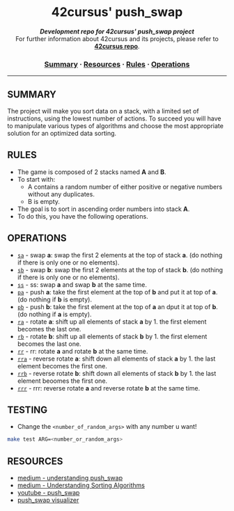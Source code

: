 
<h1 align="center">
	42cursus' push_swap
</h1>

<p align="center">
	<b><i>Development repo for 42cursus' push_swap project</i></b><br>
	For further information about 42cursus and its projects, please refer to <a href="https://github.com/achrafelkhnissi/1337/blob/master/42curses/README.md"><b>42cursus repo</b></a>.
</p>


<h3 align="center">
	<a href="#summary">Summary</a>
	<span> · </span>
	<a href="#resources">Resources</a>
	<span> · </span>
	<a href="#rules">Rules</a>
	<span> · </span>
	<a href="#operations">Operations</a>
</h3>

---

## SUMMARY
The project will make you sort data on a stack, with a limited set of instructions, using the lowest number of actions. To succeed you will have to manipulate various types of algorithms and choose the most appropriate solution for an optimized data sorting.

## RULES
- The game is composed of 2 stacks named __A__ and __B__.
- To start with:
	- A contains a random number of either positive or negative numbers without any duplicates.
	- B is empty.
- The goal is to sort in ascending order numbers into stack __A__.
- To do this, you have the following operations.

## OPERATIONS
* [`sa`](srcs/operations/sa_swap_a.c) - swap __a__: swap the first 2 elements at the top of stack __a__. (do nothing if there is only one or no elements).
* [`sb`](srcs/operations/sb_swap_b.c) - swap __b__: swap the first 2 elements at the top of stack __b__. (do nothing if there is only one or no elements).
* [`ss`](srcs/operations/ss_sa_sb.c) - ss: swap __a__ and swap __b__ at the same time.
* [`pa`](srcs/operations/pa_push_a.c) - push __a__: take the first element at the top of __b__ and put it at top of __a__. (do nothing if __b__ is empty).
* [`pb`](srcs/operations/pb_push_b.c) - push __b__: take the first element at the top of __a__ an dput it at top of __b__. (do nothing if __a__ is empty).
* [`ra`](srcs/operations/ra_rotate_a.c) - rotate __a__: shift up all elements of stack __a__ by 1. the first element becomes the last one.
* [`rb`](srcs/operations/rb_rotate_b.c) - rotate __b__: shift up all elements of stack __b__ by 1. the first element becomes the last one.
* [`rr`](srcs/operations/rr_ra_rb.c) - rr: rotate __a__ and rotate __b__ at the same time.
* [`rra`](srcs/operations/rra_reverse_rotate_a.c) - reverse rotate __a__: shift down all elements of stack __a__ by 1. the last element becomes the first one.
* [`rrb`](srcs/operations/rrb_reverse_rotate_b.c) - reverse rotate __b__: shift down all elements of stack __b__ by 1. the last element beoomes the first one.
* [`rrr`](srcs/operations/rrr_rra_rrb.c) - rrr: reverse rotate __a__ and reverse rotate __b__ at the same time.

## TESTING
- Change the `<number_of_random_args>` with any number u want!
```bash
make test ARG=<number_or_random_args>
```

## RESOURCES

- [medium - understanding push_swap](https://medium.com/@jamierobertdawson/push-swap-the-least-amount-of-moves-with-two-stacks-d1e76a71789a)
- [medium - Understanding Sorting Algorithms](https://medium.com/jl-codes/understanding-sorting-algorithms-af6222995c8)
- [youtube - push_swap](https://www.youtube.com/watch?v=7KW59UO55TQ)
- [push_swap visualizer](https://2g2uk.csb.app)
